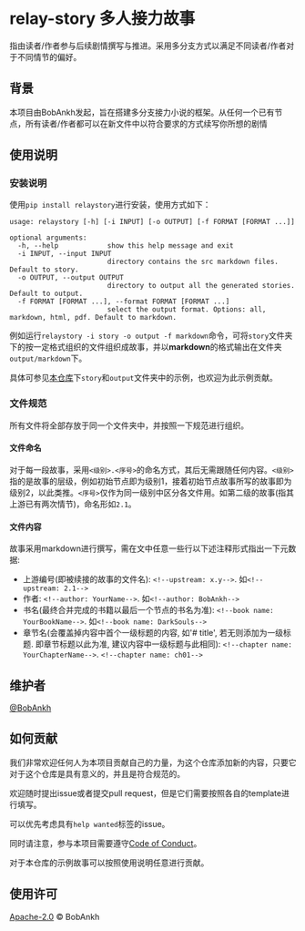 # relay-story 多人接力故事

指由读者/作者参与后续剧情撰写与推进。采用多分支方式以满足不同读者/作者对于不同情节的偏好。

## 背景

本项目由BobAnkh发起，旨在搭建多分支接力小说的框架。从任何一个已有节点，所有读者/作者都可以在新文件中以符合要求的方式续写你所想的剧情

## 使用说明

### 安装说明

使用`pip install relaystory`进行安装，使用方式如下：

```console
usage: relaystory [-h] [-i INPUT] [-o OUTPUT] [-f FORMAT [FORMAT ...]]

optional arguments:
  -h, --help            show this help message and exit
  -i INPUT, --input INPUT
                        directory contains the src markdown files. Default to story.
  -o OUTPUT, --output OUTPUT
                        directory to output all the generated stories. Default to output.
  -f FORMAT [FORMAT ...], --format FORMAT [FORMAT ...]
                        select the output format. Options: all, markdown, html, pdf. Default to markdown.
```

例如运行`relaystory -i story -o output -f markdown`命令，可将`story`文件夹下的按一定格式组织的文件组织成故事，并以**markdown**的格式输出在文件夹`output/markdown`下。

具体可参见[本仓库](https://github.com/BobAnkh/relay-story)下`story`和`output`文件夹中的示例，也欢迎为此示例贡献。

### 文件规范

所有文件将全部存放于同一个文件夹中，并按照一下规范进行组织。

#### 文件命名

对于每一段故事，采用`<级别>.<序号>`的命名方式，其后无需跟随任何内容。`<级别>`指的是故事的层级，例如初始节点即为级别1，接着初始节点故事所写的故事即为级别2，以此类推。`<序号>`仅作为同一级别中区分各文件用。如第二级的故事(指其上游已有两次情节)，命名形如`2.1`。

#### 文件内容

故事采用markdown进行撰写，需在文中任意一些行以下述注释形式指出一下元数据:

- 上游编号(即被续接的故事的文件名): `<!--upstream: x.y-->`. 如`<!--upstream: 2.1-->`
- 作者: `<!--author: YourName-->`. 如`<!--author: BobAnkh-->`
- 书名(最终合并完成的书籍以最后一个节点的书名为准): `<!--book name: YourBookName-->`. 如`<!--book name: DarkSouls-->`
- 章节名(会覆盖掉内容中首个一级标题的内容, 如'# title', 若无则添加为一级标题. 即章节标题以此为准, 建议内容中一级标题与此相同): `<!--chapter name: YourChapterName-->`. `<!--chapter name: ch01-->`

## 维护者

[@BobAnkh](https://github.com/BobAnkh)

## 如何贡献

我们非常欢迎任何人为本项目贡献自己的力量，为这个仓库添加新的内容，只要它对于这个仓库是具有意义的，并且是符合规范的。

欢迎随时提出issue或者提交pull request，但是它们需要按照各自的template进行填写。

可以优先考虑具有`help wanted`标签的issue。

同时请注意，参与本项目需要遵守[Code of Conduct](/CODE_OF_CONDUCT.md)。

对于本仓库的示例故事可以按照使用说明任意进行贡献。

## 使用许可

[Apache-2.0](/LICENSE) © BobAnkh
